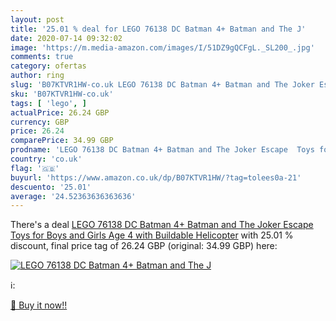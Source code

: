 ```yaml
---
layout: post
title: '25.01 % deal for LEGO 76138 DC Batman 4+ Batman and The J'
date: 2020-07-14 09:32:02
image: 'https://m.media-amazon.com/images/I/51DZ9gQCFgL._SL200_.jpg'
comments: true
category: ofertas
author: ring
slug: 'B07KTVR1HW-co.uk LEGO 76138 DC Batman 4+ Batman and The Joker Escape...'
sku: 'B07KTVR1HW-co.uk'
tags: [ 'lego', ]
actualPrice: 26.24 GBP
currency: GBP
price: 26.24
comparePrice: 34.99 GBP
prodname: 'LEGO 76138 DC Batman 4+ Batman and The Joker Escape  Toys for Boys and Girls Age 4 with Buildable Helicopter'
country: 'co.uk'
flag: '🇬🇧'
buyurl: 'https://www.amazon.co.uk/dp/B07KTVR1HW/?tag=tolees0a-21'
descuento: '25.01'
average: '24.52363636363636'
---
```


There's a deal [LEGO 76138 DC Batman 4+ Batman and The Joker Escape  Toys for Boys and Girls Age 4 with Buildable Helicopter](https://www.amazon.co.uk/dp/B07KTVR1HW/?tag=tolees0a-21)  with  25.01 % discount, final price tag of  26.24 GBP (original: 34.99 GBP) here:

[![LEGO 76138 DC Batman 4+ Batman and The J](https://m.media-amazon.com/images/I/51DZ9gQCFgL._SL200_.jpg)](https://www.amazon.co.uk/dp/B07KTVR1HW/?tag=tolees0a-21)

ℹ️:


[🛒 Buy it now!!](https://www.amazon.co.uk/dp/B07KTVR1HW/?tag=tolees0a-21)
